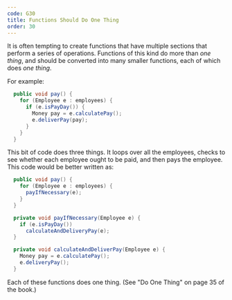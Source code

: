 ```yaml
---
code: G30
title: Functions Should Do One Thing
order: 30
---
```

It is often tempting to create functions that have multiple sections that perform a series of operations.
Functions of this kind do more than *one thing*, and should be converted into many smaller functions, each of which does *one thing*.

For example:

```java
  public void pay() {
    for (Employee e : employees) {
      if (e.isPayDay()) {
        Money pay = e.calculatePay();
        e.deliverPay(pay);
      }
    }
  }
```

This bit of code does three things.
It loops over all the employees, checks to see whether each employee ought to be paid, and then pays the employee.
This code would be better written as:

```java
  public void pay() {
    for (Employee e : employees) {
      payIfNecessary(e);
    }
  }

  private void payIfNecessary(Employee e) {
    if (e.isPayDay())
      calculateAndDeliveryPay(e);
  }

  private void calculateAndDeliverPay(Employee e) {
    Money pay = e.calculatePay();
    e.deliveryPay();
  }
```

Each of these functions does one thing. (See "Do One Thing" on page 35 of the book.)